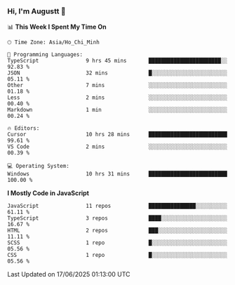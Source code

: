 ### Hi, I'm Augustt 👋

<!--START_SECTION:waka-->
📊 **This Week I Spent My Time On** 

```text
🕑︎ Time Zone: Asia/Ho_Chi_Minh

💬 Programming Languages: 
TypeScript               9 hrs 45 mins       ███████████████████████░░   92.83 % 
JSON                     32 mins             █░░░░░░░░░░░░░░░░░░░░░░░░   05.11 % 
Other                    7 mins              ░░░░░░░░░░░░░░░░░░░░░░░░░   01.18 % 
Less                     2 mins              ░░░░░░░░░░░░░░░░░░░░░░░░░   00.40 % 
Markdown                 1 min               ░░░░░░░░░░░░░░░░░░░░░░░░░   00.24 % 

🔥 Editors: 
Cursor                   10 hrs 28 mins      █████████████████████████   99.61 % 
VS Code                  2 mins              ░░░░░░░░░░░░░░░░░░░░░░░░░   00.39 % 

💻 Operating System: 
Windows                  10 hrs 31 mins      █████████████████████████   100.00 % 
```

**I Mostly Code in JavaScript** 

```text
JavaScript               11 repos            ███████████████░░░░░░░░░░   61.11 % 
TypeScript               3 repos             ████░░░░░░░░░░░░░░░░░░░░░   16.67 % 
HTML                     2 repos             ███░░░░░░░░░░░░░░░░░░░░░░   11.11 % 
SCSS                     1 repo              █░░░░░░░░░░░░░░░░░░░░░░░░   05.56 % 
CSS                      1 repo              █░░░░░░░░░░░░░░░░░░░░░░░░   05.56 % 
```




 Last Updated on 17/06/2025 01:13:00 UTC
<!--END_SECTION:waka-->
